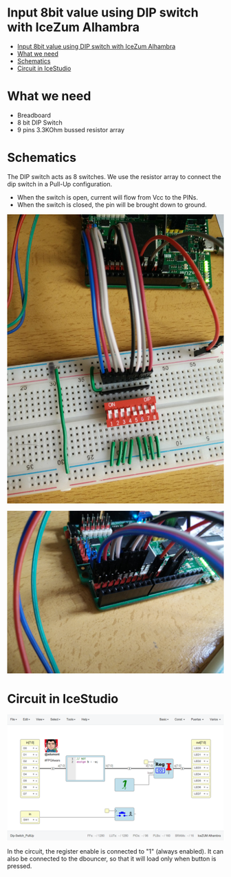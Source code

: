 # Input 8bit value using DIP switch with IceZum Alhambra

- [Input 8bit value using DIP switch with IceZum Alhambra](#input-8bit-value-using-dip-switch-with-icezum-alhambra)
- [What we need](#what-we-need)
- [Schematics](#schematics)
- [Circuit in IceStudio](#circuit-in-icestudio)

# What we need

- Breadboard
- 8 bit DIP Switch
- 9 pins 3.3KOhm bussed resistor array

# Schematics

The DIP switch acts as 8 switches. We use the resistor array to connect the dip switch in a Pull-Up configuration.

- When the switch is open, current will flow from Vcc to the PINs.
- When the switch is closed, the pin will be brought down to ground.

![](images/breadboard.jpg)

![](images/pins.jpg)

# Circuit in IceStudio

![](images/circuit-icestudio.png)

In the circuit, the register enable is connected to "1" (always enabled). It can also be connected to the dbouncer, so that it will load only when button is pressed.